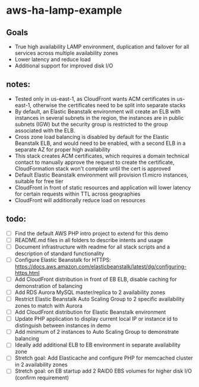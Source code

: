 # aws-ha-lamp-example

## Goals
- True high availability LAMP environment, duplication and failover for all services across multiple availability zones
- Lower latency and reduce load
- Additional support for improved disk I/O

## notes:
- Tested only in us-east-1, as CloudFront wants ACM certificates in us-east-1, otherwise the certificates need to be split into separate stacks
- By default, an Elastic Beanstalk environment will create an ELB with instances in several subnets in the region, the instances are in public subnets (IGW) but the security group is restricted to the group associated with the ELB.
- Cross zone load balancing is disabled by default for the Elastic Beanstalk ELB, and would need to be enabled, with a second ELB in a separate AZ for proper high availability
- This stack creates ACM certificates, which requires a domain technical contact to manually approve the request to create the certificate, CloudFormation stack won't complete until the cert is approved
- Default Elastic Beanstalk environment will provision t1.micro instances, suitable for free tier
- CloudFront in front of static resources and application will lower latency for certain requests within TTL across geographies
- CloudFront will additionally reduce load on resources  

## todo:

- [ ] Find the default AWS PHP intro project to extend for this demo
- [ ] README.md files in all folders to describe intents and usage
- [ ] Document infrastructure with readme for all stack scripts and a description of standard functionality
- [ ] Configure Elastic Beanstalk for HTTPS: https://docs.aws.amazon.com/elasticbeanstalk/latest/dg/configuring-https.html
- [ ] Add CloudFront distribution in front of EB ELB, disable caching for demonstration of balancing
- [ ] Add RDS Aurora MySQL master/replica to 2 availability zones
- [ ] Restrict Elastic Beanstalk Auto Scaling Group to 2 specific availability zones to match with Aurora
- [ ] Add CloudFront distribution for Elastic Beanstalk environment
- [ ] Update PHP application to display current local IP or instance id to distinguish between instances in demo
- [ ] Add minimum of 2 instances to Auto Scaling Group to demonstrate balancing
- [ ] Ideally add additional ELB to EB environment in separate availability zone
- [ ] Stretch goal: Add Elasticache and configure PHP for memcached cluster in 2 availability zones
- [ ] Stretch goal: on EB startup add 2 RAID0 EBS volumes for higher disk I/O (confirm requirement)  
